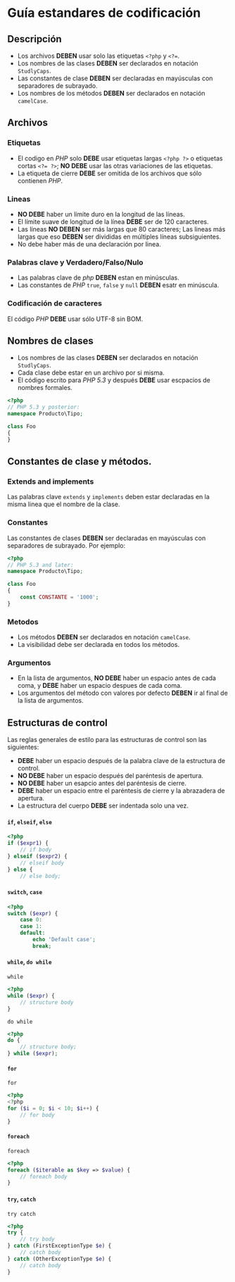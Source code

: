 # Guía estandares de codificación
## Descripción
- Los archivos **DEBEN** usar solo las etiquetas `<?php` y `<?=`.
- Los nombres de las clases **DEBEN** ser declarados en notación `StudlyCaps`.
- Las constantes de clase **DEBEN** ser declaradas en mayúsculas con separadores de subrayado.
- Los nombres de los métodos **DEBEN** ser declarados en notación `camelCase`.
## Archivos
### Etiquetas
- El codigo en *PHP* solo **DEBE** usar etiquetas largas `<?php ?>` o etiquetas cortas `<?= ?>`; **NO DEBE** usar las otras variaciones de las etiquetas. 
- La etiqueta de cierre **DEBE** ser omitida de los archivos que sólo contienen *PHP*.
### Lineas
- **NO DEBE** haber un límite duro en la longitud de las líneas.
- El límite suave de longitud de la línea **DEBE** ser de 120 caracteres.
- Las líneas **NO DEBEN** ser más largas que 80 caracteres; Las lineas más largas que eso **DEBEN** ser divididas en múltiples líneas subsiguientes.
- No debe haber más de una declaración por linea.
### Palabras clave y Verdadero/Falso/Nulo
- Las palabras clave de *php* **DEBEN** estan en minúsculas.
- Las constantes de *PHP* `true`, `false` y `null` **DEBEN** esatr en minúscula.
### Codificación de caracteres
El código *PHP* **DEBE** usar sólo UTF-8 sin BOM.
## Nombres de clases 
- Los nombres de las clases **DEBEN** ser declarados en notación `StudlyCaps`.
- Cada clase debe estar en un archivo por si misma.
- El código escrito para *PHP 5.3* y después **DEBE** usar escpacios de nombres formales.
~~~php
<?php
// PHP 5.3 y posterior:
namespace Producto\Tipo;

class Foo
{
}
~~~
## Constantes de clase y métodos.
### Extends and implements
Las palabras clave `extends` y `implements` deben estar declaradas en la misma linea que el nombre de la clase.
### Constantes
Las constantes de clases **DEBEN** ser declaradas en mayúsculas con separadores de subrayado. Por ejemplo:
~~~php
<?php
// PHP 5.3 and later:
namespace Producto\Tipo;

class Foo
{
    const CONSTANTE = '1000';
}
~~~
### Metodos
- Los métodos **DEBEN** ser declarados en notación `camelCase`.
- La visibilidad debe ser declarada en todos los métodos.
### Argumentos
- En la lista de argumentos, **NO DEBE** haber un espacio antes de cada coma, y **DEBE** haber un espacio despues de cada coma.
- Los argumentos del método con valores por defecto **DEBEN** ir al final de la lista de argumentos.
## Estructuras de control
Las reglas generales de estilo para las estructuras de control son las siguientes:
- **DEBE** haber un espacio después de la palabra clave de la estructura de control.
- **NO DEBE** haber un espacio después del paréntesis de apertura.
- **NO DEBE** haber un esapcio antes del paréntesis de cierre.
- **DEBE** haber un espacio entre el paréntesis de cierre y la abrazadera de apertura.
- La estructura del cuerpo **DEBE** ser indentada solo una vez.
#### `if`, `elseif`, `else`
~~~php
<?php
if ($expr1) {
    // if body
} elseif ($expr2) {
    // elseif body
} else {
    // else body;
~~~
#### `switch`, `case`
~~~php
<?php
switch ($expr) {
    case 0:
    case 1:
    default:
        echo 'Default case';
        break;
~~~
#### `while`, `do while`
`while`
~~~php
<?php
while ($expr) {
    // structure body
}
~~~
`do while`
~~~php
<?php
do {
    // structure body;
} while ($expr);
~~~
#### `for`
`for`
~~~php
<?php
<?php
for ($i = 0; $i < 10; $i++) {
    // for body
}
~~~
#### `foreach`
`foreach`
~~~php
<?php
foreach ($iterable as $key => $value) {
    // foreach body
}
~~~
#### `try`, `catch`
`try catch`
~~~php
<?php
try {
    // try body
} catch (FirstExceptionType $e) {
    // catch body
} catch (OtherExceptionType $e) {
    // catch body
}
~~~